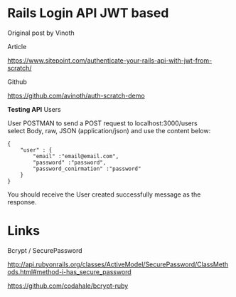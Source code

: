 # Rails Login API JWT based

Original post by Vinoth

Article

https://www.sitepoint.com/authenticate-your-rails-api-with-jwt-from-scratch/

Github

https://github.com/avinoth/auth-scratch-demo

**Testing API**
Users

User POSTMAN to send a POST request to localhost:3000/users<br>
select Body, raw, JSON (application/json) and use the content below:


    {
        "user" : {
            "email" :"email@email.com",
            "password" :"password",
            "password_conirmation" :"password"
        }
    }

You should receive the User created successfully message as the response.



# Links

Bcrypt / SecurePassword

http://api.rubyonrails.org/classes/ActiveModel/SecurePassword/ClassMethods.html#method-i-has_secure_password


https://github.com/codahale/bcrypt-ruby